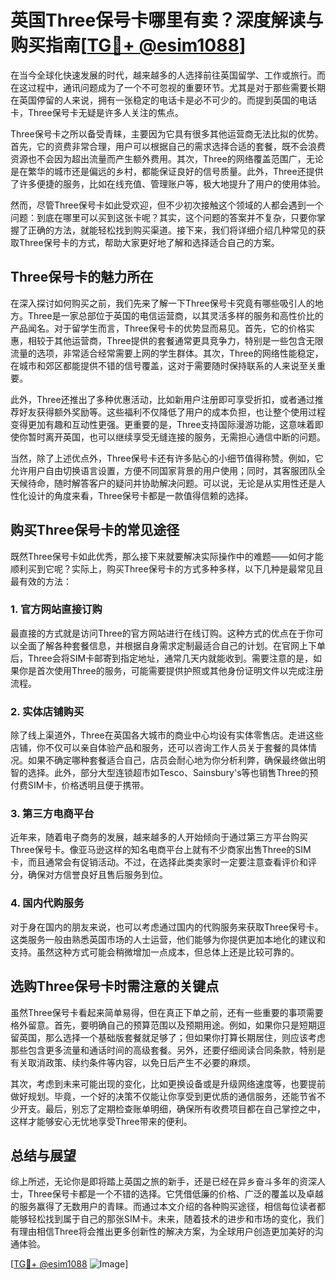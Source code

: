 # 英国Three保号卡哪里有卖？深度解读与购买指南[[TG💪+ @esim1088](https://t.me/s/esim1088)]

在当今全球化快速发展的时代，越来越多的人选择前往英国留学、工作或旅行。而在这过程中，通讯问题成为了一个不可忽视的重要环节。尤其是对于那些需要长期在英国停留的人来说，拥有一张稳定的电话卡是必不可少的。而提到英国的电话卡，Three保号卡无疑是许多人关注的焦点。

Three保号卡之所以备受青睐，主要因为它具有很多其他运营商无法比拟的优势。首先，它的资费非常合理，用户可以根据自己的需求选择合适的套餐，既不会浪费资源也不会因为超出流量而产生额外费用。其次，Three的网络覆盖范围广，无论是在繁华的城市还是偏远的乡村，都能保证良好的信号质量。此外，Three还提供了许多便捷的服务，比如在线充值、管理账户等，极大地提升了用户的使用体验。

然而，尽管Three保号卡如此受欢迎，但不少初次接触这个领域的人都会遇到一个问题：到底在哪里可以买到这张卡呢？其实，这个问题的答案并不复杂，只要你掌握了正确的方法，就能轻松找到购买渠道。接下来，我们将详细介绍几种常见的获取Three保号卡的方式，帮助大家更好地了解和选择适合自己的方案。

## Three保号卡的魅力所在

在深入探讨如何购买之前，我们先来了解一下Three保号卡究竟有哪些吸引人的地方。Three是一家总部位于英国的电信运营商，以其灵活多样的服务和高性价比的产品闻名。对于留学生而言，Three保号卡的优势显而易见。首先，它的价格实惠，相较于其他运营商，Three提供的套餐通常更具竞争力，特别是一些包含无限流量的选项，非常适合经常需要上网的学生群体。其次，Three的网络性能稳定，在城市和郊区都能提供不错的信号覆盖，这对于需要随时保持联系的人来说至关重要。

此外，Three还推出了多种优惠活动，比如新用户注册即可享受折扣，或者通过推荐好友获得额外奖励等。这些福利不仅降低了用户的成本负担，也让整个使用过程变得更加有趣和互动性更强。更重要的是，Three支持国际漫游功能，这意味着即使你暂时离开英国，也可以继续享受无缝连接的服务，无需担心通信中断的问题。

当然，除了上述优点外，Three保号卡还有许多贴心的小细节值得称赞。例如，它允许用户自由切换语言设置，方便不同国家背景的用户使用；同时，其客服团队全天候待命，随时解答客户的疑问并协助解决问题。可以说，无论是从实用性还是人性化设计的角度来看，Three保号卡都是一款值得信赖的选择。

## 购买Three保号卡的常见途径

既然Three保号卡如此优秀，那么接下来就要解决实际操作中的难题——如何才能顺利买到它呢？实际上，购买Three保号卡的方式多种多样，以下几种是最常见且最有效的方法：

### 1. 官方网站直接订购

最直接的方式就是访问Three的官方网站进行在线订购。这种方式的优点在于你可以全面了解各种套餐信息，并根据自身需求定制最适合自己的计划。在官网上下单后，Three会将SIM卡邮寄到指定地址，通常几天内就能收到。需要注意的是，如果你是首次使用Three的服务，可能需要提供护照或其他身份证明文件以完成注册流程。

### 2. 实体店铺购买

除了线上渠道外，Three在英国各大城市的商业中心均设有实体零售店。走进这些店铺，你不仅可以亲自体验产品和服务，还可以咨询工作人员关于套餐的具体情况。如果不确定哪种套餐适合自己，店员会耐心地为你分析利弊，确保最终做出明智的选择。此外，部分大型连锁超市如Tesco、Sainsbury's等也销售Three的预付费SIM卡，价格透明且便于携带。

### 3. 第三方电商平台

近年来，随着电子商务的发展，越来越多的人开始倾向于通过第三方平台购买Three保号卡。像亚马逊这样的知名电商平台上就有不少商家出售Three的SIM卡，而且通常会有促销活动。不过，在选择此类卖家时一定要注意查看评价和评分，确保对方信誉良好且售后服务到位。

### 4. 国内代购服务

对于身在国内的朋友来说，也可以考虑通过国内的代购服务来获取Three保号卡。这类服务一般由熟悉英国市场的人士运营，他们能够为你提供更加本地化的建议和支持。虽然这种方式可能会稍微增加一点成本，但总体上还是比较可靠的。

## 选购Three保号卡时需注意的关键点

虽然Three保号卡看起来简单易得，但在真正下单之前，还有一些重要的事项需要格外留意。首先，要明确自己的预算范围以及预期用途。例如，如果你只是短期逗留英国，那么选择一个基础版套餐就足够了；但如果你打算长期居住，则应该考虑那些包含更多流量和通话时间的高级套餐。另外，还要仔细阅读合同条款，特别是有关取消政策、续约条件等内容，以免日后产生不必要的麻烦。

其次，考虑到未来可能出现的变化，比如更换设备或是升级网络速度等，也要提前做好规划。毕竟，一个好的决策不仅能让你享受到更优质的通信服务，还能节省不少开支。最后，别忘了定期检查账单明细，确保所有收费项目都在自己掌控之中，这样才能够安心无忧地享受Three带来的便利。

## 总结与展望

综上所述，无论你是即将踏上英国之旅的新手，还是已经在异乡奋斗多年的资深人士，Three保号卡都是一个不错的选择。它凭借低廉的价格、广泛的覆盖以及卓越的服务赢得了无数用户的青睐。而通过本文介绍的各种购买途径，相信每位读者都能够轻松找到属于自己的那张SIM卡。未来，随着技术的进步和市场的变化，我们有理由相信Three将会推出更多创新性的解决方案，为全球用户创造更加美好的沟通体验。

[[TG💪+ @esim1088](https://t.me/s/esim1088) ![Image](https://i.postimg.cc/4NQfJmqS/Snipaste-2025-05-13-00-14-12.png)]